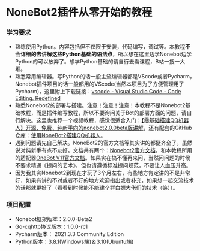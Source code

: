 # NoneBot2插件从零开始的教程  

### 学习要求  

- 熟练使用Python。内容包括但不仅限于安装，代码编写，调试等。本教程**不会详细的去讲解这些Python基础的语法点**，所以想在这里边学Nonebot边学Python的可以放弃了。想学Python基础的请自行去看课程，B站一搜一大堆。
- 熟悉常用编辑器。写Python的话一般主流编辑器都是VScode或者Pycharm，Nonebot插件项目的话一般都用的VScode(当然本项目为了方便管理用了Pycharm)，这里附上下载链接：[vscode - Visual Studio Code - Code Editing. Redefined](https://code.visualstudio.com/)
- 熟悉Nonebot2的部署与搭建。注意！注意！注意！本教程不是Nonebot2基础教程，而是插件编写教程，所以不要询问关于Bot的部署方面的问题，请自行解决。这里也推荐一个视频教程，感觉很适合入门：[【零基础搭建QQ机器人】开源、免费、纯新手向的nonebot2.0.0beta版讲解](https://www.bilibili.com/video/BV1aZ4y1f7e2)，还有配套的GitHub仓库：[使用NoneBot2搭建QQ机器人](https://github.com/Well2333/NoneBot2_NoobGuide)。
- 遇到问题请先自己解决。NoneBot2的官方文档等其实讲的都挺齐全了，虽然说对纯新手有点不友好。文档共有两个：[Nonebot2官方文档](https://v2.nonebot.dev/docs/tutorial/create-project)，和本教程所用的适配器[OneBot V11官方文档](https://github.com/botuniverse/onebot-11)。如果实在搞不懂再来问，当然问问题的时候不要求精通《提问的艺术》，但也请遵循标准提问规范，不要让人血压升高。
- 因为我其实Nonebot2到现在才玩了3个月左右，有些地方肯定讲的不是非常好，如果有讲的不对或者不好的地方欢迎指出或者补充，如果想一起交流技术的话那就更好了（看看到时候能不能建个群白嫖大佬们的技术（笑））。

### 项目配置

- Nonebot框架版本：2.0.0-Beta2
- Go-cqhttp协议版本：1.0.0-rc1
- Pycharm版本： 2021.3.3 Community Edition
- Python版本：3.8.1(Windows端)＆3.10(Ubuntu端)
